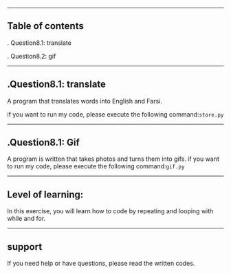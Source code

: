
---
## Table of contents

 . Question8.1: translate
 
 . Question8.2: gif



 
 

---
## .Question8.1: translate
  
  A program that translates words into English and Farsi.

  if you want to run my code, please execute the following command:```store.py```

---
## .Question8.1: Gif
 A program is written that takes photos and turns them into gifs.
 if you want to run my code, please execute the following command:```gif.py```

 ---


## Level of learning:
In this exercise, you will learn how to code by repeating and looping with while and for.

---
## support
If you need help or have questions, please read the written codes.
